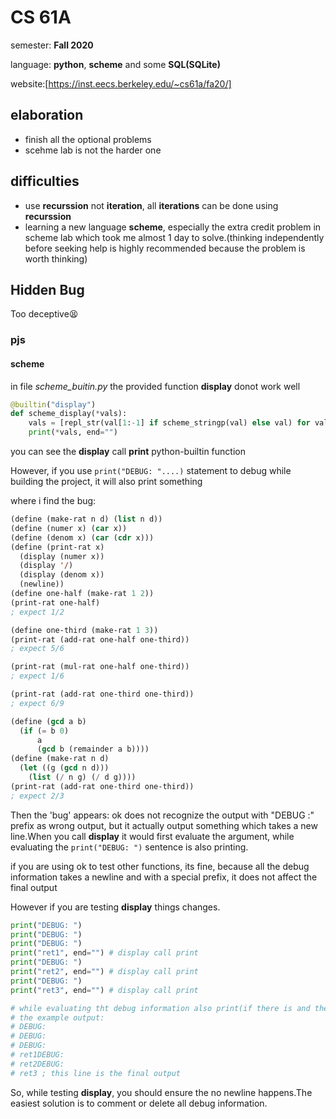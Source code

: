 # CS 61A

semester: **Fall 2020**

language: **python**, **scheme** and some **SQL(SQLite)**

website:[https://inst.eecs.berkeley.edu/~cs61a/fa20/]

## elaboration

- finish all the optional problems
- scehme lab is not the harder one

## difficulties

- use **recurssion** not **iteration**, all **iterations** can be done using **recurssion**
- learning a new language **scheme**, especially the extra credit problem in scheme lab which took me almost 1 day to solve.(thinking independently before seeking help is highly recommended because the problem is worth thinking)

## Hidden Bug

Too deceptive😫

### pjs

#### scheme

in file *scheme_buitin.py* the provided function **display** donot work well

```python
@builtin("display")
def scheme_display(*vals):
    vals = [repl_str(val[1:-1] if scheme_stringp(val) else val) for val in vals]
    print(*vals, end="")
```

you can see the **display** call **print** python-builtin function

However, if you use ```print("DEBUG: "....)``` statement to debug while building the project, it will also print something

where i find the bug:

```lisp
(define (make-rat n d) (list n d))
(define (numer x) (car x))
(define (denom x) (car (cdr x)))
(define (print-rat x)
  (display (numer x))
  (display '/)
  (display (denom x))
  (newline))
(define one-half (make-rat 1 2))
(print-rat one-half)
; expect 1/2

(define one-third (make-rat 1 3))
(print-rat (add-rat one-half one-third))
; expect 5/6

(print-rat (mul-rat one-half one-third))
; expect 1/6

(print-rat (add-rat one-third one-third))
; expect 6/9

(define (gcd a b)
  (if (= b 0)
      a
      (gcd b (remainder a b))))
(define (make-rat n d)
  (let ((g (gcd n d)))
    (list (/ n g) (/ d g))))
(print-rat (add-rat one-third one-third))
; expect 2/3
```

Then the 'bug' appears: ok does not recognize the output with "DEBUG :" prefix as wrong output, but it actually output something which takes a new line.When you call **display** it would first evaluate the argument, while evaluating the ```print("DEBUG: ")``` sentence is also printing.

if you are using ok to test other functions, its fine, because all the debug information takes a newline and with a special prefix, it does not affect the final output

However if you are testing **display** things changes.

```python
print("DEBUG: ")
print("DEBUG: ")
print("DEBUG: ")
print("ret1", end="") # display call print
print("DEBUG: ")
print("ret2", end="") # display call print
print("DEBUG: ")
print("ret3", end="") # display call print

# while evaluating tht debug information also print(if there is and the output is depending on how many and whether it is print)
# the example output:
# DEBUG: 
# DEBUG:
# DEBUG:
# ret1DEBUG:
# ret2DEBUG:
# ret3 ; this line is the final output
```

So, while testing **display**, you should ensure the no newline happens.The easiest solution is to comment or delete all debug information.